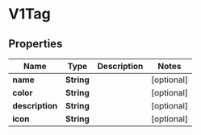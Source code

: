 

# V1Tag

## Properties

Name | Type | Description | Notes
------------ | ------------- | ------------- | -------------
**name** | **String** |  |  [optional]
**color** | **String** |  |  [optional]
**description** | **String** |  |  [optional]
**icon** | **String** |  |  [optional]



